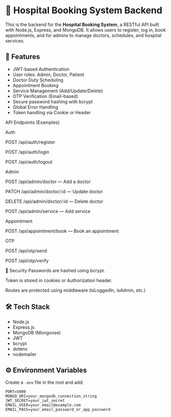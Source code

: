# 🏥 Hospital Booking System Backend

This is the backend for the **Hospital Booking System**, a RESTful API built with Node.js,
Express, and MongoDB. It allows users to register, log in, book appointments,
and for admins to manage doctors, schedules, and hospital services.

## 🚀 Features

- JWT-based Authentication
- User roles: Admin, Doctor, Patient
- Doctor Duty Scheduling
- Appointment Booking
- Service Management (Add/Update/Delete)
- OTP Verification (Email-based)
- Secure password hashing with bcrypt
- Global Error Handling
- Token handling via Cookie or Header


API Endpoints (Examples)


Auth

POST /api/auth/register

POST /api/auth/login

POST /api/auth/logout



Admin

POST /api/admin/doctor — Add a doctor

PATCH /api/admin/doctor/:id — Update doctor

DELETE /api/admin/doctor/:id — Delete doctor

POST /api/admin/service — Add service



Appointment

POST /api/appointment/book — Book an appointment



OTP

POST /api/otp/send

POST /api/otp/verify

🔐 Security
Passwords are hashed using bcrypt.

Token is stored in cookies or Authorization header.

Routes are protected using middleware (isLoggedIn, isAdmin, etc.)



## 🛠️ Tech Stack

- Node.js
- Express.js
- MongoDB (Mongoose)
- JWT
- bcrypt
- dotenv
- nodemailer

## ⚙️ Environment Variables

Create a `.env` file in the root and add:

```env
PORT=5000
MONGO_URI=your_mongodb_connection_string
JWT_SECRET=your_jwt_secret
EMAIL_USER=your_email@example.com
EMAIL_PASS=your_email_password_or_app_password


